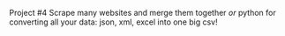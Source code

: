 Project #4
Scrape many websites and merge them together
_or_
python for converting all your data: json, xml, excel into one big csv!